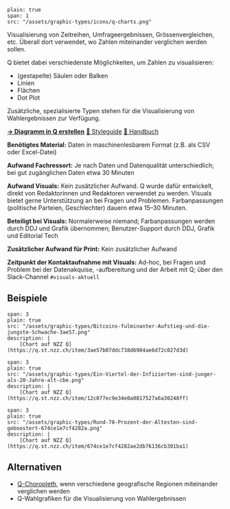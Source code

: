 ```image
plain: true
span: 1
src: "/assets/graphic-types/icons/q-charts.png"
```

Visualisierung von Zeitreihen, Umfrageergebnissen, Grössenvergleichen, etc. Überall dort verwendet, wo Zahlen miteinander verglichen werden sollen.

Q bietet dabei verschiedenste Möglichkeiten, um Zahlen zu visualisieren:
- (gestapelte) Säulen oder Balken
- Linien
- Flächen
- Dot Plot

Zusätzliche, spezialisierte Typen stehen für die Visualisierung von Wahlergebnissen zur Verfügung.

[**→ Diagramm in Q erstellen**](https://q.st.nzz.ch/editor/chart)
[📖 Styleguide](/basic-charts)
[🦮 Handbuch](https://wiki.nzzmg.ch/confluence/display/RED/Handbuch+Toolbox+Q#HandbuchToolboxQ-EinneuesDiagrammerstellen)

**Benötigtes Material:**  Daten in maschinenlesbarem Format (z.B. als CSV oder Excel-Datei)

**Aufwand Fachressort:** Je nach Daten und Datenqualität unterschiedlich; bei gut zugänglichen Daten etwa 30 Minuten

**Aufwand Visuals:** Kein zusätzlicher Aufwand. 
Q wurde dafür entwickelt, direkt von Redaktorinnen und Redaktoren verwendet zu werden. Visuals bietet gerne Unterstützung an bei Fragen und Problemen.
Farbanpassungen (politische Parteien, Geschlechter) dauern etwa 15–30 Minuten.

**Beteiligt bei Visuals:** Normalerweise niemand; Farbanpassungen werden durch DDJ und Grafik übernommen; Benutzer-Support durch DDJ, Grafik und Editorial Tech

**Zusätzlicher Aufwand für Print:** Kein zusätzlicher Aufwand

**Zeitpunkt der Kontaktaufnahme mit Visuals:** Ad-hoc, bei Fragen und Problem bei der Datenakquise, -aufbereitung und der Arbeit mit Q; über den Slack-Channel `#visuals-aktuell`

## Beispiele
```image
span: 3
plain: true
src: "/assets/graphic-types/Bitcoins-fulminanter-Aufstieg-und-die-jungste-Schwache-3ae57.png"
description: |
	[Chart auf NZZ Q](https://q.st.nzz.ch/item/3ae57b07ddc738d6984ae6d72c027d3d)
```

```image
span: 3
plain: true
src: "/assets/graphic-types/Ein-Viertel-der-Infizierten-sind-junger-als-20-Jahre-alt-cbe.png"
description: |
	[Chart auf NZZ Q](https://q.st.nzz.ch/item/12c077ec9e34e0a0817527a6a30248ff)
```

```image
span: 3
plain: true
src: "/assets/graphic-types/Rund-78-Prozent-der-Altesten-sind-geboostert-674ce1e7cf4282a.png"
description: |
	[Chart auf NZZ Q](https://q.st.nzz.ch/item/674ce1e7cf4282ae2db76136cb301ba1)
```

## Alternativen
- [Q-Choropleth](/q-choropleth), wenn verschiedene geografische Regionen miteinander verglichen werden
- Q-Wahlgrafiken für die Visualisierung von Wahlergebnissen